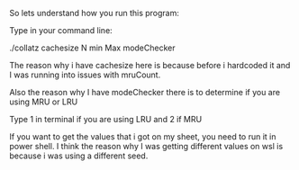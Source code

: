 So lets understand how you run this program:

Type in your command line:

./collatz cachesize N min Max modeChecker

The reason why i have cachesize here is because before i hardcoded it and I was running into issues with mruCount. 

Also the reason why I have modeChecker there is to determine if you are using MRU or LRU

Type 1 in terminal if you are using LRU and 2 if MRU

If you want to get the values that i got on my sheet, you need to run it in power shell. I think the reason why I was getting different values on wsl is because i was using a different seed.